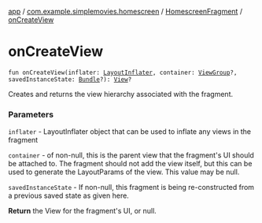 [app](../../index.md) / [com.example.simplemovies.homescreen](../index.md) / [HomescreenFragment](index.md) / [onCreateView](./on-create-view.md)

# onCreateView

`fun onCreateView(inflater: `[`LayoutInflater`](https://developer.android.com/reference/android/view/LayoutInflater.html)`, container: `[`ViewGroup`](https://developer.android.com/reference/android/view/ViewGroup.html)`?, savedInstanceState: `[`Bundle`](https://developer.android.com/reference/android/os/Bundle.html)`?): `[`View`](https://developer.android.com/reference/android/view/View.html)`?`

Creates and returns the view hierarchy associated with the fragment.

### Parameters

`inflater` - LayoutInflater object that can be used to inflate any views in the fragment

`container` - of non-null, this is the parent view that the fragment's UI should be attached to. The fragment should not add the view itself, but this can be used to generate the LayoutParams of the view. This value may be null.

`savedInstanceState` - If non-null, this fragment is being re-constructed from a previous saved state as given here.

**Return**
the View for the fragment's UI, or null.

